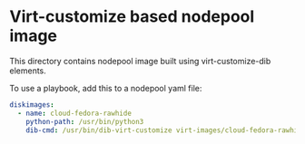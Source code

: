 # Virt-customize based nodepool image

This directory contains nodepool image built using virt-customize-dib elements.

To use a playbook, add this to a nodepool yaml file:

```yaml
diskimages:
  - name: cloud-fedora-rawhide
    python-path: /usr/bin/python3
    dib-cmd: /usr/bin/dib-virt-customize virt-images/cloud-fedora-rawhide.yaml
```